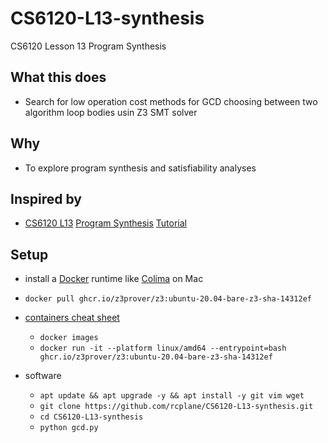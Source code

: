 # CS6120-L13-synthesis
CS6120 Lesson 13 Program Synthesis

## What this does

- Search for low operation cost methods for GCD choosing between two algorithm loop bodies usin Z3 SMT solver

## Why

- To explore program synthesis and satisfiability analyses

## Inspired by

- [CS6120 L13](https://www.cs.cornell.edu/courses/cs6120/2023fa/lesson/13/) [Program Synthesis](https://www.cs.cornell.edu/~asampson/blog/minisynth.html) [Tutorial](https://github.com/sampsyo/minisynth)

## Setup

- install a [Docker](https://docs.docker.com/engine/install/) runtime like [Colima](https://github.com/abiosoft/colima) on Mac

- `docker pull ghcr.io/z3prover/z3:ubuntu-20.04-bare-z3-sha-14312ef`

- [containers cheat sheet](https://github.com/wsargent/docker-cheat-sheet#containers)
    - `docker images`
    - `docker run -it --platform linux/amd64 --entrypoint=bash ghcr.io/z3prover/z3:ubuntu-20.04-bare-z3-sha-14312ef`

- software
    - `apt update && apt upgrade -y && apt install -y git vim wget`
    - `git clone https://github.com/rcplane/CS6120-L13-synthesis.git`
    - `cd CS6120-L13-synthesis`
    - `python gcd.py`








